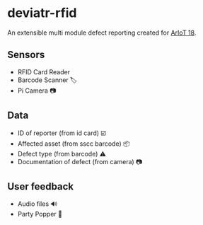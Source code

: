 # deviatr-rfid
An extensible multi module defect reporting created for [ArIoT 18](http://ariot.no). 

## Sensors

- RFID Card Reader 
- Barcode Scanner 🏷️
- Pi Camera 📷

## Data

- ID of reporter (from id card) ☑️
- Affected asset (from sscc barcode) 📦
- Defect type (from barcode) ⚠️
- Documentation of defect (from camera) 📷

## User feedback

- Audio files 🔊
- Party Popper 🎉